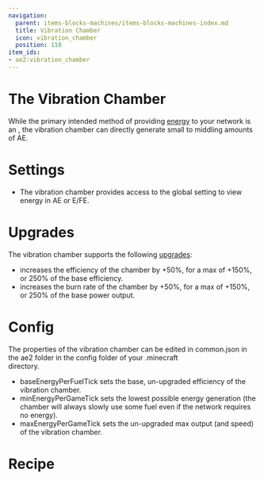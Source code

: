 ```yaml
---
navigation:
  parent: items-blocks-machines/items-blocks-machines-index.md
  title: Vibration Chamber
  icon: vibration_chamber
  position: 110
item_ids:
- ae2:vibration_chamber
---
```

# The Vibration Chamber

<BlockImage id="vibration_chamber" p:active="true" scale="8" /> 

While the primary intended method of providing [energy](../ae2-mechanics/energy.md) to your network is an
<ItemLink id="energy_acceptor"/>, the vibration chamber can directly generate small to middling amounts of AE.

# Settings

- The vibration chamber provides access to the global setting to view energy in AE or E/FE.

# Upgrades

The vibration chamber supports the following [upgrades](upgrade_cards.md):

- <ItemLink id="energy_card" /> increases the efficiency of the chamber by +50%, for a max of +150%, or 250% of the base efficiency.
- <ItemLink id="speed_card" /> increases the burn rate of the chamber by +50%, for a max of +150%, or 250% of the base power output.

# Config

The properties of the vibration chamber can be edited in common.json in the ae2 folder in the config folder of your .minecraft\
directory.

- baseEnergyPerFuelTick sets the base, un-upgraded efficiency of the vibration chamber.
- minEnergyPerGameTick sets the lowest possible energy generation (the chamber will always slowly use some fuel even if the network
requires no energy).
- maxEnergyPerGameTick sets the un-upgraded max output (and speed) of the vibration chamber.

# Recipe

<RecipeFor id="vibration_chamber" />